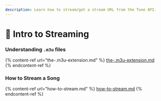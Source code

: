 ```yaml
---
description: Learn how to stream/get a stream URL from the Tune API.
---
```


# 🌊 Intro to Streaming

### Understanding `.m3u` files

{% content-ref url="the-.m3u-extension.md" %}
[the-.m3u-extension.md](the-.m3u-extension.md)
{% endcontent-ref %}

### How to Stream a Song

{% content-ref url="how-to-stream.md" %}
[how-to-stream.md](how-to-stream.md)
{% endcontent-ref %}
